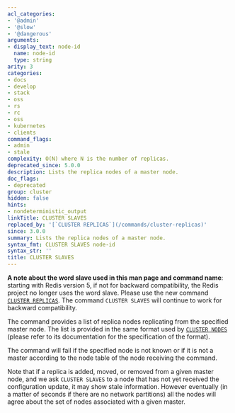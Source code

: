 ```yaml
---
acl_categories:
- '@admin'
- '@slow'
- '@dangerous'
arguments:
- display_text: node-id
  name: node-id
  type: string
arity: 3
categories:
- docs
- develop
- stack
- oss
- rs
- rc
- oss
- kubernetes
- clients
command_flags:
- admin
- stale
complexity: O(N) where N is the number of replicas.
deprecated_since: 5.0.0
description: Lists the replica nodes of a master node.
doc_flags:
- deprecated
group: cluster
hidden: false
hints:
- nondeterministic_output
linkTitle: CLUSTER SLAVES
replaced_by: '[`CLUSTER REPLICAS`](/commands/cluster-replicas)'
since: 3.0.0
summary: Lists the replica nodes of a master node.
syntax_fmt: CLUSTER SLAVES node-id
syntax_str: ''
title: CLUSTER SLAVES
---
```

**A note about the word slave used in this man page and command name**: starting with Redis version 5, if not for backward compatibility, the Redis project no longer uses the word slave. Please use the new command [`CLUSTER REPLICAS`](/commands/cluster-replicas). The command `CLUSTER SLAVES` will continue to work for backward compatibility.

The command provides a list of replica nodes replicating from the specified
master node. The list is provided in the same format used by [`CLUSTER NODES`](/commands/cluster-nodes) (please refer to its documentation for the specification of the format).

The command will fail if the specified node is not known or if it is not
a master according to the node table of the node receiving the command.

Note that if a replica is added, moved, or removed from a given master node,
and we ask `CLUSTER SLAVES` to a node that has not yet received the
configuration update, it may show stale information. However eventually
(in a matter of seconds if there are no network partitions) all the nodes
will agree about the set of nodes associated with a given master.
